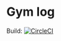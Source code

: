 # Gym log
Build: [![CircleCI](https://dl.circleci.com/status-badge/img/gh/pirkus/gym-log/tree/main.svg?style=svg)](https://dl.circleci.com/status-badge/redirect/gh/pirkus/gym-log/tree/main)
